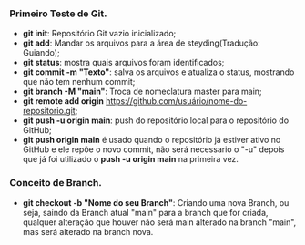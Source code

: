### Primeiro Teste de Git.

* **git init**: Repositório Git vazio inicializado;
* **git add**: Mandar os arquivos para a área de steyding(Tradução: Guiando);
* **git status**: mostra quais arquivos foram identificados;
* **git commit -m "Texto"**: salva os arquivos e atualiza o status, mostrando que não tem nenhum commit;
* **git branch -M "main"**: Troca de nomeclatura master para main; 
* **git remote add origin** https://github.com/usuário/nome-do-repositorio.git;
* **git push -u origin main**: push do repositório local para o repositório do GitHub;
* **git push origin main** é usado quando o repositório já estiver ativo no GitHub e ele repõe o novo commit, não será necessario o "-u" depois que já foi utilizado o **push -u origin main** na primeira vez. 

### Conceito de Branch.

* **git checkout -b "Nome do seu Branch"**: Criando uma nova Branch, ou seja, saindo da Branch atual "main" para a branch que for criada, qualquer alteração que houver não será main alterado na branch "main", mas será alterado na branch nova.